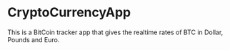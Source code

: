 # CryptoCurrencyApp

This is a BitCoin tracker app that gives the realtime rates of BTC in Dollar, Pounds and Euro.

